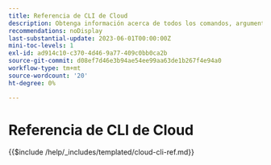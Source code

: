 ```yaml
---
title: Referencia de CLI de Cloud
description: Obtenga información acerca de todos los comandos, argumentos y opciones disponibles para la herramienta de línea de comandos de Adobe Commerce Magento en la nube.
recommendations: noDisplay
last-substantial-update: 2023-06-01T00:00:00Z
mini-toc-levels: 1
exl-id: ad914c10-c370-4d46-9a77-409c0bb0ca2b
source-git-commit: d08ef7d46e3b94ae54ee99aa63de1b267f4e94a0
workflow-type: tm+mt
source-wordcount: '20'
ht-degree: 0%

---
```


# Referencia de CLI de Cloud

{{$include /help/_includes/templated/cloud-cli-ref.md}}

<!-- Last updated from includes: 2025-07-17 11:54:29 -->

